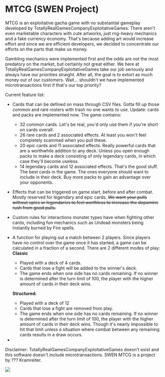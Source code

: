 # MTCG (SWEN Project)

MTCG is an exploitative gacha game with no substantial gameplay developed by TotallyRealGamesCompanyExploitativeGames. There aren't even marketable characters with cute artworks, just rng-heavy mechanics and a fake currency economy. That's because adding art would increase effort and since we are efficient developers, we decided to concentrate our efforts on the parts that make us money.

Gambling mechanics were implemented first and the odds are not the most predatory on the market, but certainly not great either. We here at TotallyRealGamesCompanyExploitativeGames take our job seriously and always have our priorities straight. After all, the goal is to extort as much money out of our customers. Wait... shouldn't we have implemented microtransactions first if that's our top priority?

Current feature list:

- Cards that can be defined on mass through CSV files. Gotta fill up those common and rare rosters with trash no one wants to use. Update: cards and packs are implemented now. The game contains:

  - 32 common cards. Let's be real, you'd only use them if you're short on cards overall.
  - 26 rare cards and 2 associated effects. At least you won't feel completely scammed when you pull these.
  - 20 epic cards and 11 associated effects. Really powerful cards that are a worthwhile addition to any deck. Unless you open enough packs to make a deck consisting of only legendary cards, in which case they'll become useless.
  - 14 legendary cards and 12 associated effects. That's the good stuff. The best cards in the game. The ones everyone should want to include in their deck. Buy more packs to gain an advantage over your opponents.

- Effects that can be triggered on game start, before and after combat. Mostly reserved for legendary and epic cards. ~~We want your pulls without epics or legendaries to feel worthless to increase the dopamine rush from good pulls.~~

- Custom rules for interactions monster types have when fighting other cards, including fun mechanics such as Undead monsters being instantly burned by Fire spells.

- A function for playing out a match between 2 players. Since players have no control over the game once it has started, a game can be calculated in a fraction of a second. There are 2 different modes of play:
  **Classic**

  - Played with a deck of 4 cards.
  - Cards that lose a fight will be added to the winner's deck.
  - The game ends when one side has no cards remaining. If no winner is determined after the turn limit of 100, the player with the higher amount of cards in their deck wins.

  **Structured:** 

  - Played with a deck of 12
  - Cards that lose a fight are removed from play.
  - The game ends when one side has no cards remaining. If no winner is determined after the turn limit of 100, the player with the higher amount of cards in their deck wins. Though it's nearly impossible to hit that limit unless a situation where combat between any remaining cards results in a draw occurs. 

- 

Disclaimer: TotallyRealGamesCompanyExploitativeGames doesn't exist and this software doesn't include microtransactions. SWEN MTCG is a project by ??? Kramreiter.

![](https://www.vhv.rs/dpng/d/450-4509075_reddit-wholesome-award-seal-hd-png-download.png)